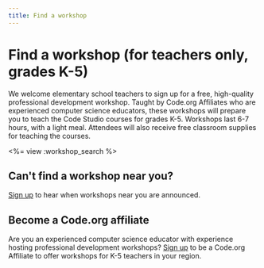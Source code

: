 ```yaml
---
title: Find a workshop
---
```

# Find a workshop (for teachers only, grades K-5)

We welcome elementary school teachers to sign up for a free, high-quality professional development workshop. Taught by Code.org Affiliates who are experienced computer science educators, these workshops will prepare you to teach the Code Studio courses for grades K-5. Workshops last 6-7 hours, with a light meal. Attendees will also receive free classroom supplies for teaching the courses.

<%= view :workshop_search %>

## Can't find a workshop near you?

[Sign up](https://docs.google.com/a/code.org/forms/d/1QoWzKV5n2Fxx-W90LmmMWxY7qndMo1IE0QWZcxY9OTI/viewform) to hear when workshops near you are announced.

## Become a Code.org affiliate

Are you an experienced computer science educator with experience hosting professional development workshops? [Sign up](https://docs.google.com/a/code.org/forms/d/1Sz1L4KXT-1K56XL4ThmbFuvcJCoUkKy_Vjw-gmulcK8/viewform) to be a Code.org Affiliate to offer workshops for K-5 teachers in your region.
